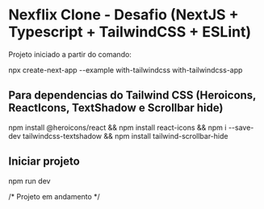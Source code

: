 # Nexflix Clone - Desafio (NextJS + Typescript + TailwindCSS + ESLint)

Projeto iniciado a partir do comando: 

npx create-next-app --example with-tailwindcss with-tailwindcss-app

## Para dependencias do Tailwind CSS (Heroicons, ReactIcons, TextShadow e Scrollbar hide)

npm install @heroicons/react
&&
npm install react-icons
&&
npm i --save-dev tailwindcss-textshadow
&&
npm install tailwind-scrollbar-hide


## Iniciar projeto

npm run dev


/* Projeto em andamento */
